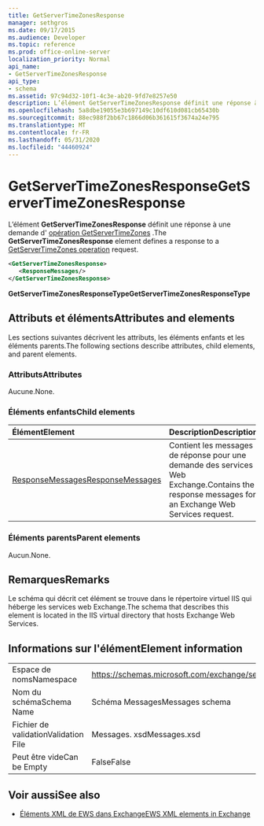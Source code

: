 ```yaml
---
title: GetServerTimeZonesResponse
manager: sethgros
ms.date: 09/17/2015
ms.audience: Developer
ms.topic: reference
ms.prod: office-online-server
localization_priority: Normal
api_name:
- GetServerTimeZonesResponse
api_type:
- schema
ms.assetid: 97c94d32-10f1-4c3e-ab20-9fd7e8257e50
description: L’élément GetServerTimeZonesResponse définit une réponse à une demande d’opération GetServerTimeZones.
ms.openlocfilehash: 5a8dbe19055e3b697149c10df610d081cb65430b
ms.sourcegitcommit: 88ec988f2bb67c1866d06b361615f3674a24e795
ms.translationtype: MT
ms.contentlocale: fr-FR
ms.lasthandoff: 05/31/2020
ms.locfileid: "44460924"
---
```

# <a name="getservertimezonesresponse"></a><span data-ttu-id="cde17-103">GetServerTimeZonesResponse</span><span class="sxs-lookup"><span data-stu-id="cde17-103">GetServerTimeZonesResponse</span></span>

<span data-ttu-id="cde17-104">L’élément **GetServerTimeZonesResponse** définit une réponse à une demande d' [opération GetServerTimeZones](getservertimezones-operation.md) .</span><span class="sxs-lookup"><span data-stu-id="cde17-104">The **GetServerTimeZonesResponse** element defines a response to a [GetServerTimeZones operation](getservertimezones-operation.md) request.</span></span> 
  
```XML
<GetServerTimeZonesResponse>
   <ResponseMessages/>
</GetServerTimeZonesResponse>
```

 <span data-ttu-id="cde17-105">**GetServerTimeZonesResponseType**</span><span class="sxs-lookup"><span data-stu-id="cde17-105">**GetServerTimeZonesResponseType**</span></span>
## <a name="attributes-and-elements"></a><span data-ttu-id="cde17-106">Attributs et éléments</span><span class="sxs-lookup"><span data-stu-id="cde17-106">Attributes and elements</span></span>

<span data-ttu-id="cde17-107">Les sections suivantes décrivent les attributs, les éléments enfants et les éléments parents.</span><span class="sxs-lookup"><span data-stu-id="cde17-107">The following sections describe attributes, child elements, and parent elements.</span></span>
  
### <a name="attributes"></a><span data-ttu-id="cde17-108">Attributs</span><span class="sxs-lookup"><span data-stu-id="cde17-108">Attributes</span></span>

<span data-ttu-id="cde17-109">Aucune.</span><span class="sxs-lookup"><span data-stu-id="cde17-109">None.</span></span>
  
### <a name="child-elements"></a><span data-ttu-id="cde17-110">Éléments enfants</span><span class="sxs-lookup"><span data-stu-id="cde17-110">Child elements</span></span>

|<span data-ttu-id="cde17-111">**Élément**</span><span class="sxs-lookup"><span data-stu-id="cde17-111">**Element**</span></span>|<span data-ttu-id="cde17-112">**Description**</span><span class="sxs-lookup"><span data-stu-id="cde17-112">**Description**</span></span>|
|:-----|:-----|
|[<span data-ttu-id="cde17-113">ResponseMessages</span><span class="sxs-lookup"><span data-stu-id="cde17-113">ResponseMessages</span></span>](responsemessages.md) <br/> |<span data-ttu-id="cde17-114">Contient les messages de réponse pour une demande des services Web Exchange.</span><span class="sxs-lookup"><span data-stu-id="cde17-114">Contains the response messages for an Exchange Web Services request.</span></span>  <br/> |
   
### <a name="parent-elements"></a><span data-ttu-id="cde17-115">Éléments parents</span><span class="sxs-lookup"><span data-stu-id="cde17-115">Parent elements</span></span>

<span data-ttu-id="cde17-116">Aucun.</span><span class="sxs-lookup"><span data-stu-id="cde17-116">None.</span></span>
  
## <a name="remarks"></a><span data-ttu-id="cde17-117">Remarques</span><span class="sxs-lookup"><span data-stu-id="cde17-117">Remarks</span></span>

<span data-ttu-id="cde17-118">Le schéma qui décrit cet élément se trouve dans le répertoire virtuel IIS qui héberge les services web Exchange.</span><span class="sxs-lookup"><span data-stu-id="cde17-118">The schema that describes this element is located in the IIS virtual directory that hosts Exchange Web Services.</span></span>
  
## <a name="element-information"></a><span data-ttu-id="cde17-119">Informations sur l'élément</span><span class="sxs-lookup"><span data-stu-id="cde17-119">Element information</span></span>

|||
|:-----|:-----|
|<span data-ttu-id="cde17-120">Espace de noms</span><span class="sxs-lookup"><span data-stu-id="cde17-120">Namespace</span></span>  <br/> |https://schemas.microsoft.com/exchange/services/2006/messages  <br/> |
|<span data-ttu-id="cde17-121">Nom du schéma</span><span class="sxs-lookup"><span data-stu-id="cde17-121">Schema Name</span></span>  <br/> |<span data-ttu-id="cde17-122">Schéma Messages</span><span class="sxs-lookup"><span data-stu-id="cde17-122">Messages schema</span></span>  <br/> |
|<span data-ttu-id="cde17-123">Fichier de validation</span><span class="sxs-lookup"><span data-stu-id="cde17-123">Validation File</span></span>  <br/> |<span data-ttu-id="cde17-124">Messages. xsd</span><span class="sxs-lookup"><span data-stu-id="cde17-124">Messages.xsd</span></span>  <br/> |
|<span data-ttu-id="cde17-125">Peut être vide</span><span class="sxs-lookup"><span data-stu-id="cde17-125">Can be Empty</span></span>  <br/> |<span data-ttu-id="cde17-126">False</span><span class="sxs-lookup"><span data-stu-id="cde17-126">False</span></span>  <br/> |
   
## <a name="see-also"></a><span data-ttu-id="cde17-127">Voir aussi</span><span class="sxs-lookup"><span data-stu-id="cde17-127">See also</span></span>



- [<span data-ttu-id="cde17-128">Éléments XML de EWS dans Exchange</span><span class="sxs-lookup"><span data-stu-id="cde17-128">EWS XML elements in Exchange</span></span>](ews-xml-elements-in-exchange.md)

